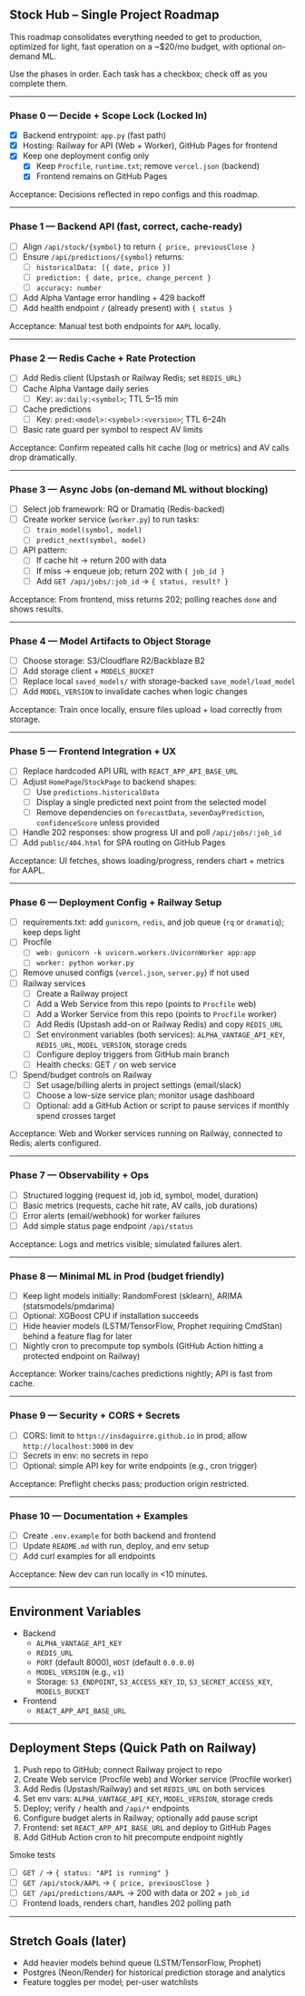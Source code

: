 ## Stock Hub – Single Project Roadmap

This roadmap consolidates everything needed to get to production, optimized for light, fast operation on a ~$20/mo budget, with optional on-demand ML.

Use the phases in order. Each task has a checkbox; check off as you complete them.

---

### Phase 0 — Decide + Scope Lock (Locked In)
- [x] Backend entrypoint: `app.py` (fast path)
- [x] Hosting: Railway for API (Web + Worker), GitHub Pages for frontend
- [x] Keep one deployment config only
  - [x] Keep `Procfile`, `runtime.txt`; remove `vercel.json` (backend)
  - [x] Frontend remains on GitHub Pages

Acceptance: Decisions reflected in repo configs and this roadmap.

---

### Phase 1 — Backend API (fast, correct, cache-ready)
- [ ] Align `/api/stock/{symbol}` to return `{ price, previousClose }`
- [ ] Ensure `/api/predictions/{symbol}` returns:
  - [ ] `historicalData: [{ date, price }]`
  - [ ] `prediction: { date, price, change_percent }`
  - [ ] `accuracy: number`
- [ ] Add Alpha Vantage error handling + 429 backoff
- [ ] Add health endpoint `/` (already present) with `{ status }`

Acceptance: Manual test both endpoints for `AAPL` locally.

---

### Phase 2 — Redis Cache + Rate Protection
- [ ] Add Redis client (Upstash or Railway Redis; set `REDIS_URL`)
- [ ] Cache Alpha Vantage daily series
  - [ ] Key: `av:daily:<symbol>`; TTL 5–15 min
- [ ] Cache predictions
  - [ ] Key: `pred:<model>:<symbol>:<version>`; TTL 6–24h
- [ ] Basic rate guard per symbol to respect AV limits

Acceptance: Confirm repeated calls hit cache (log or metrics) and AV calls drop dramatically.

---

### Phase 3 — Async Jobs (on‑demand ML without blocking)
- [ ] Select job framework: RQ or Dramatiq (Redis-backed)
- [ ] Create worker service (`worker.py`) to run tasks:
  - [ ] `train_model(symbol, model)`
  - [ ] `predict_next(symbol, model)`
- [ ] API pattern:
  - [ ] If cache hit → return 200 with data
  - [ ] If miss → enqueue job; return 202 with `{ job_id }`
  - [ ] Add `GET /api/jobs/:job_id` → `{ status, result? }`

Acceptance: From frontend, miss returns 202; polling reaches `done` and shows results.

---

### Phase 4 — Model Artifacts to Object Storage
- [ ] Choose storage: S3/Cloudflare R2/Backblaze B2
- [ ] Add storage client + `MODELS_BUCKET`
- [ ] Replace local `saved_models/` with storage-backed `save_model/load_model`
- [ ] Add `MODEL_VERSION` to invalidate caches when logic changes

Acceptance: Train once locally, ensure files upload + load correctly from storage.

---

### Phase 5 — Frontend Integration + UX
- [ ] Replace hardcoded API URL with `REACT_APP_API_BASE_URL`
- [ ] Adjust `HomePage`/`StockPage` to backend shapes:
  - [ ] Use `predictions.historicalData`
  - [ ] Display a single predicted next point from the selected model
  - [ ] Remove dependencies on `forecastData`, `sevenDayPrediction`, `confidenceScore` unless provided
- [ ] Handle 202 responses: show progress UI and poll `/api/jobs/:job_id`
- [ ] Add `public/404.html` for SPA routing on GitHub Pages

Acceptance: UI fetches, shows loading/progress, renders chart + metrics for AAPL.

---

### Phase 6 — Deployment Config + Railway Setup
- [ ] requirements.txt: add `gunicorn`, `redis`, and job queue (`rq` or `dramatiq`); keep deps light
- [ ] Procfile
  - [ ] `web: gunicorn -k uvicorn.workers.UvicornWorker app:app`
  - [ ] `worker: python worker.py`
- [ ] Remove unused configs (`vercel.json`, `server.py`) if not used
- [ ] Railway services
  - [ ] Create a Railway project
  - [ ] Add a Web Service from this repo (points to `Procfile` web)
  - [ ] Add a Worker Service from this repo (points to `Procfile` worker)
  - [ ] Add Redis (Upstash add-on or Railway Redis) and copy `REDIS_URL`
  - [ ] Set environment variables (both services): `ALPHA_VANTAGE_API_KEY`, `REDIS_URL`, `MODEL_VERSION`, storage creds
  - [ ] Configure deploy triggers from GitHub main branch
  - [ ] Health checks: GET `/` on web service
- [ ] Spend/budget controls on Railway
  - [ ] Set usage/billing alerts in project settings (email/slack)
  - [ ] Choose a low-size service plan; monitor usage dashboard
  - [ ] Optional: add a GitHub Action or script to pause services if monthly spend crosses target

Acceptance: Web and Worker services running on Railway, connected to Redis; alerts configured.

---

### Phase 7 — Observability + Ops
- [ ] Structured logging (request id, job id, symbol, model, duration)
- [ ] Basic metrics (requests, cache hit rate, AV calls, job durations)
- [ ] Error alerts (email/webhook) for worker failures
- [ ] Add simple status page endpoint `/api/status`

Acceptance: Logs and metrics visible; simulated failures alert.

---

### Phase 8 — Minimal ML in Prod (budget friendly)
- [ ] Keep light models initially: RandomForest (sklearn), ARIMA (statsmodels/pmdarima)
- [ ] Optional: XGBoost CPU if installation succeeds
- [ ] Hide heavier models (LSTM/TensorFlow, Prophet requiring CmdStan) behind a feature flag for later
- [ ] Nightly cron to precompute top symbols (GitHub Action hitting a protected endpoint on Railway)

Acceptance: Worker trains/caches predictions nightly; API is fast from cache.

---

### Phase 9 — Security + CORS + Secrets
- [ ] CORS: limit to `https://insdaguirre.github.io` in prod, allow `http://localhost:3000` in dev
- [ ] Secrets in env: no secrets in repo
- [ ] Optional: simple API key for write endpoints (e.g., cron trigger)

Acceptance: Preflight checks pass; production origin restricted.

---

### Phase 10 — Documentation + Examples
- [ ] Create `.env.example` for both backend and frontend
- [ ] Update `README.md` with run, deploy, and env setup
- [ ] Add curl examples for all endpoints

Acceptance: New dev can run locally in <10 minutes.

---

## Environment Variables
- Backend
  - `ALPHA_VANTAGE_API_KEY`
  - `REDIS_URL`
  - `PORT` (default 8000), `HOST` (default `0.0.0.0`)
  - `MODEL_VERSION` (e.g., `v1`)
  - Storage: `S3_ENDPOINT`, `S3_ACCESS_KEY_ID`, `S3_SECRET_ACCESS_KEY`, `MODELS_BUCKET`
- Frontend
  - `REACT_APP_API_BASE_URL`

---

## Deployment Steps (Quick Path on Railway)
1) Push repo to GitHub; connect Railway project to repo
2) Create Web service (Procfile web) and Worker service (Procfile worker)
3) Add Redis (Upstash/Railway) and set `REDIS_URL` on both services
4) Set env vars: `ALPHA_VANTAGE_API_KEY`, `MODEL_VERSION`, storage creds
5) Deploy; verify `/` health and `/api/*` endpoints
6) Configure budget alerts in Railway; optionally add pause script
7) Frontend: set `REACT_APP_API_BASE_URL` and deploy to GitHub Pages
8) Add GitHub Action cron to hit precompute endpoint nightly

Smoke tests
- [ ] `GET /` → `{ status: "API is running" }`
- [ ] `GET /api/stock/AAPL` → `{ price, previousClose }`
- [ ] `GET /api/predictions/AAPL` → 200 with data or 202 + `job_id`
- [ ] Frontend loads, renders chart, handles 202 polling path

---

## Stretch Goals (later)
- Add heavier models behind queue (LSTM/TensorFlow, Prophet)
- Postgres (Neon/Render) for historical prediction storage and analytics
- Feature toggles per model; per-user watchlists


